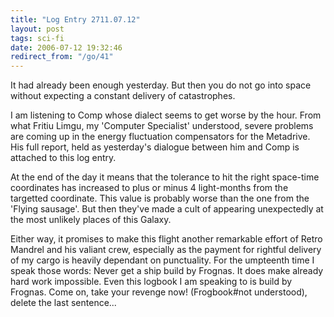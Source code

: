 ```yaml
---
title: "Log Entry 2711.07.12"
layout: post
tags: sci-fi
date: 2006-07-12 19:32:46
redirect_from: "/go/41"
---
```


It had already been enough yesterday. But then you do not go into space without expecting a constant delivery of catastrophes. 

I am listening to Comp whose dialect seems to get worse by the hour. From what Fritiu Limgu, my &#39;Computer Specialist&#39; understood, severe problems are coming up in the energy fluctuation compensators for the Metadrive. His full report, held as yesterday&#39;s dialogue between him and Comp is attached to this log entry. 

At the end of the day it means that the tolerance to hit the right space-time coordinates has increased to plus or minus 4 light-months from the targetted coordinate. This value is probably worse than the one from the &#39;Flying sausage&#39;. But then they&#39;ve made a cult of appearing unexpectedly at the most unlikely places of this Galaxy. 

Either way, it promises to make this flight another remarkable effort of Retro Mandrel and his valiant crew, especially as the payment for rightful delivery of my cargo is heavily dependant on punctuality. For the umpteenth time I speak those words: Never get a ship build by Frognas. It does make already hard work impossible. Even this logbook I am speaking to is build by Frognas. Come on, take your revenge now! (Frogbook#not understood), delete the last sentence...